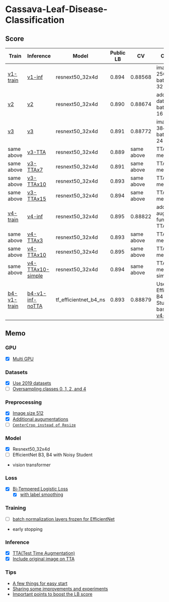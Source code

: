 # Cassava-Leaf-Disease-Classification

## Score

| Train         | Inference          | Model                 | Public LB | CV         | Comment                                               |
| ---           | ---                | ---                   | ---       | ---        | ---                                                   |
| [v1-train]    | [v1-inf]           | resnext50_32x4d       | 0.894     | 0.88568    | image size: 256 -> 384, batch size: 32 -> 16          |
| [v2]          | [v2]               | resnext50_32x4d       | 0.890     | 0.88674    | add 2019 dataset, batch size: 16 -> 24                |
| [v3]          | [v3]               | resnext50_32x4d       | 0.891     | 0.88772    | image size: 384 -> 512, batch size: 24 -> 14          |
| same above    | [v3-TTA]           | resnext50_32x4d       | 0.889     | same above | TTA x3 mean()                                         |
| same above    | [v3-TTAx7]         | resnext50_32x4d       | 0.891     | same above | TTA x7 mean()                                         |
| same above    | [v3-TTAx10]        | resnext50_32x4d       | 0.893     | same above | TTA x10 mean()                                        |
| same above    | [v3-TTAx15]        | resnext50_32x4d       | 0.894     | same above | TTA x15 mean()                                        |
| [v4-train]    | [v4-inf]           | resnext50_32x4d       | 0.895     | 0.88822    | add augmentation functions, no TTA                    |
| same above    | [v4-TTAx3]         | resnext50_32x4d       | 0.893     | same above | TTA x3 mean()                                         |
| same above    | [v4-TTAx10]        | resnext50_32x4d       | 0.895     | same above | TTA x10 mean()                                        |
| same above    | [v4-TTAx10-simple] | resnext50_32x4d       | 0.894     | same above | TTA x10 mean() simplify                               |
| [b4-v1-train] | [b4-v1-inf-noTTA]  | tf_efficientnet_b4_ns | 0.893     | 0.88879    | Use EfficientNet B4 Noisy Student based on [v4-train] |

## Memo

### GPU

- [x] [Multi GPU](https://aru47.hatenablog.com/entry/2020/11/06/225052)

### Datasets

- [x] [Use 2019 datasets](https://www.kaggle.com/piantic/train-cassava-starter-using-various-loss-funcs/notebook)
- [ ] [Oversampling classes 0, 1, 2, and 4](https://www.kaggle.com/dimitreoliveira/cassava-leaf-disease-training-with-tpu-v2-pods#Dataset-oversampled)

### Preprocessing

- [x] [Image size 512](https://www.kaggle.com/c/cassava-leaf-disease-classification/discussion/207450)
- [x] [Additional augumentations](https://www.kaggle.com/khyeh0719/pytorch-efficientnet-baseline-train-amp-aug#Define-Train\Validation-Image-Augmentations)
- [ ] [`CenterCrop instead of Resize`](https://www.kaggle.com/c/cassava-leaf-disease-classification/discussion/210921#1151453)

### Model

- [x] Resnext50_32x4d
- [ ] EfficientNet B3, B4 with Noisy Student
- vision transformer

### Loss

- [x] [Bi-Tempered Logistic Loss](https://www.kaggle.com/c/cassava-leaf-disease-classification/discussion/202017)
    - [x] [with label smoothing](https://www.kaggle.com/piantic/train-cassava-starter-using-various-loss-funcs/notebook#Bi-Tempered-Loss)

### Training

- [ ] [batch normalization layers frozen for EfficientNet](https://keras.io/examples/vision/image_classification_efficientnet_fine_tuning/#tips-for-fine-tuning-efficientnet)
- early stopping

### Inference

- [x] [TTA(Test Time Augmentation)](https://www.kaggle.com/khyeh0719/pytorch-efficientnet-baseline-inference-tta)
- [x] [Include original image on TTA](https://www.kaggle.com/c/cassava-leaf-disease-classification/discussion/210921#1153396)

### Tips

- [A few things for easy start](https://www.kaggle.com/c/cassava-leaf-disease-classification/discussion/207450)
- [Sharing some improvements and experiments](https://www.kaggle.com/c/cassava-leaf-disease-classification/discussion/203594)
- [Important points to boost the LB score](https://www.kaggle.com/c/cassava-leaf-disease-classification/discussion/208402)


[v1-train]: https://github.com/IMOKURI/Cassava-Leaf-Disease-Classification/commit/59a171a0e4ee6c8d7f87a3e9248333506a466405
[v1-inf]: https://github.com/IMOKURI/Cassava-Leaf-Disease-Classification/commit/c0832c6fcb233e2d96f87335e3f663995d5a3e6f
[v2]: https://github.com/IMOKURI/Cassava-Leaf-Disease-Classification/commit/d8017ac61f1487ef9b8c167db6c7966847399673
[v3]: https://github.com/IMOKURI/Cassava-Leaf-Disease-Classification/commit/55377f11fe060e03bff0c89ff9a6b9add1f3c337
[v3-TTA]: https://github.com/IMOKURI/Cassava-Leaf-Disease-Classification/commit/8f1fbf66d74cd00e163d35d9cee717a805fcd6bd
[v3-TTAx7]: https://github.com/IMOKURI/Cassava-Leaf-Disease-Classification/commit/1863c98425e322ad2a7e0b662d0e6e1f871fc62b
[v3-TTAx10]: https://github.com/IMOKURI/Cassava-Leaf-Disease-Classification/commit/e92433fc5bd6c8a3d456586050b1a77ca1df0e17
[v3-TTAx15]: https://github.com/IMOKURI/Cassava-Leaf-Disease-Classification/commit/7297aecb96fc1630178344702f5466c50bd1c836
[v4-train]: https://github.com/IMOKURI/Cassava-Leaf-Disease-Classification/commit/c88d247a84fd424d58403437888346e458466a1c
[v4-inf]: https://github.com/IMOKURI/Cassava-Leaf-Disease-Classification/commit/da37e635677cefd6df64f5ff38d286f336af7b92
[v4-TTAx3]: https://github.com/IMOKURI/Cassava-Leaf-Disease-Classification/commit/af68da580b9ab946e423da2199adb95c8956ca43
[v4-TTAx10]: https://github.com/IMOKURI/Cassava-Leaf-Disease-Classification/commit/8380374c5fc9af94a2d1f0d52c42c9c841bfbfda
[v4-TTAx10-simple]: https://github.com/IMOKURI/Cassava-Leaf-Disease-Classification/commit/1d82bb6509100281ce563b339b85a23524dbf1f6
[b4-v1-train]: https://github.com/IMOKURI/Cassava-Leaf-Disease-Classification/commit/0a253ac1dd41f17b3f42b9d442a97fe6c12ea7af
[b4-v1-inf-noTTA]: https://github.com/IMOKURI/Cassava-Leaf-Disease-Classification/commit/e10c0bd10cc8fadfb03a127cdf781037229731f1
